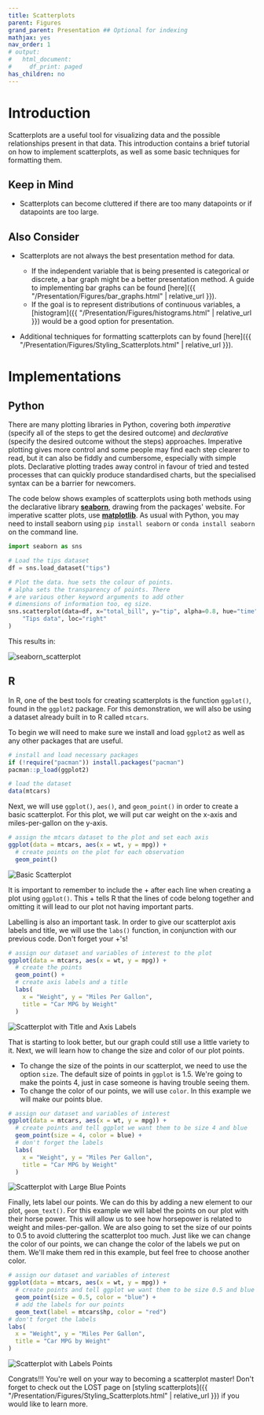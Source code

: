 ```yaml
---
title: Scatterplots
parent: Figures
grand_parent: Presentation ## Optional for indexing
mathjax: yes
nav_order: 1
# output:
#   html_document:
#     df_print: paged
has_children: no
---
```


# Introduction

Scatterplots are a useful tool for visualizing data and the possible relationships present in that data. This introduction contains a brief tutorial on how to implement scatterplots, as well as some basic techniques for formatting them.

## Keep in Mind
* Scatterplots can become cluttered if there are too many datapoints or if datapoints are too large.


## Also Consider
* Scatterplots are not always the best presentation method for data.
  * If the independent variable that is being presented is categorical or discrete, a bar graph might be a better presentation method. A guide to implementing bar graphs can be found [here]({{ "/Presentation/Figures/bar_graphs.html" | relative_url }}).
  * If the goal is to represent distributions of continuous variables, a [histogram]({{ "/Presentation/Figures/histograms.html" | relative_url }}) would be a good option for presentation.

* Additional techniques for formatting scatterplots can by found [here]({{ "/Presentation/Figures/Styling_Scatterplots.html" | relative_url }}).


# Implementations

## Python

There are many plotting libraries in Python, covering both *imperative* (specify all of the steps to get the desired outcome) and *declarative* (specify the desired outcome without the steps) approaches. Imperative plotting gives more control and some people may find each step clearer to read, but it can also be fiddly and cumbersome, especially with simple plots. Declarative plotting trades away control in favour of tried and tested processes that can quickly produce standardised charts, but the specialised syntax can be a barrier for newcomers.

The code below shows examples of scatterplots using both methods using the declarative library [**seaborn**](https://seaborn.pydata.org/index.html), drawing from the packages' website. For imperative scatter plots, use [**matplotlib**](https://matplotlib.org/3.3.0/index.html). As usual with Python, you may need to install seaborn using `pip install seaborn` or `conda install seaborn` on the command line.

```python
import seaborn as sns

# Load the tips dataset
df = sns.load_dataset("tips")

# Plot the data. hue sets the colour of points.
# alpha sets the transparency of points. There
# are various other keyword arguments to add other
# dimensions of information too, eg size.
sns.scatterplot(data=df, x="total_bill", y="tip", alpha=0.8, hue="time").set_title(
    "Tips data", loc="right"
)

```

This results in:

![seaborn_scatterplot](Images/Scatterplots/seaborn_scatter.png)


## R
In R, one of the best tools for creating scatterplots is the function `ggplot()`, found in the `ggplot2` package. For this demonstration, we will also be using a dataset already built in to R called `mtcars`.

To begin we will need to make sure we install and load `ggplot2` as well as any other packages that are useful.

```r
# install and load necessary packages
if (!require("pacman")) install.packages("pacman")
pacman::p_load(ggplot2)

# load the dataset
data(mtcars)
```

Next, we will use `ggplot()`, `aes()`, and `geom_point()` in order to create a basic scatterplot. For this plot, we will put car weight on the x-axis and miles-per-gallon on the y-axis.

```r
# assign the mtcars dataset to the plot and set each axis
ggplot(data = mtcars, aes(x = wt, y = mpg)) +
  # create points on the plot for each observation
  geom_point()
```
![Basic Scatterplot](Images/Scatterplots/basic_scatterplot.png)

It is important to remember to include the + after each line when creating a plot using `ggplot()`. This + tells R that the lines of code belong together and omitting it will lead to our plot not having important parts.


Labelling is also an important task. In order to give our scatterplot axis labels and title, we will use the `labs()` function, in conjunction with our previous code. Don't forget your +'s!

```r
# assign our dataset and variables of interest to the plot
ggplot(data = mtcars, aes(x = wt, y = mpg)) +
  # create the points
  geom_point() +
  # create axis labels and a title
  labs(
    x = "Weight", y = "Miles Per Gallon",
    title = "Car MPG by Weight"
  )
```
![Scatterplot with Title and Axis Labels](Images/Scatterplots/scatter_titles.png)

That is starting to look better, but our graph could still use a little variety to it. Next, we will learn how to change the size and color of our plot points.

* To change the size of the points in our scatterplot, we need to use the option `size`. The default size of points in `ggplot` is 1.5. We're going to make the points 4, just in case someone is having trouble seeing them.
* To change the color of our points, we will use `color`. In this example we will make our points blue.

```r
# assign our dataset and variables of interest
ggplot(data = mtcars, aes(x = wt, y = mpg)) +
  # create points and tell ggplot we want them to be size 4 and blue
  geom_point(size = 4, color = blue) +
  # don't forget the labels
  labs(
    x = "Weight", y = "Miles Per Gallon",
    title = "Car MPG by Weight"
  )
```
![Scatterplot with Large Blue Points](Images/Scatterplots/scatter_size_color.png)

Finally, lets label our points. We can do this by adding a new element to our plot, `geom_text()`. For this example we will label the points on our plot with their horse power. This will allow us to see how horsepower is related to weight and miles-per-gallon. We are also going to set the size of our points to 0.5 to avoid cluttering the scatterplot too much. Just like we can change the color of our points, we can change the color of the labels we put on them. We'll make them red in this example, but feel free to choose another color.

```r
# assign our dataset and variables of interest
ggplot(data = mtcars, aes(x = wt, y = mpg)) +
  # create points and tell ggplot we want them to be size 0.5 and blue
  geom_point(size = 0.5, color = "blue") +
  # add the labels for our points
  geom_text(label = mtcars$hp, color = "red")
# don't forget the labels
labs(
  x = "Weight", y = "Miles Per Gallon",
  title = "Car MPG by Weight"
)
```
![Scatterplot with Labels Points](Images/Scatterplots/scatter_labels.png)

Congrats!!! You're well on your way to becoming a scatterplot master! Don't forget to check out the LOST page on [styling scatterplots]({{ "/Presentation/Figures/Styling_Scatterplots.html" | relative_url }}) if you would like to learn more.
